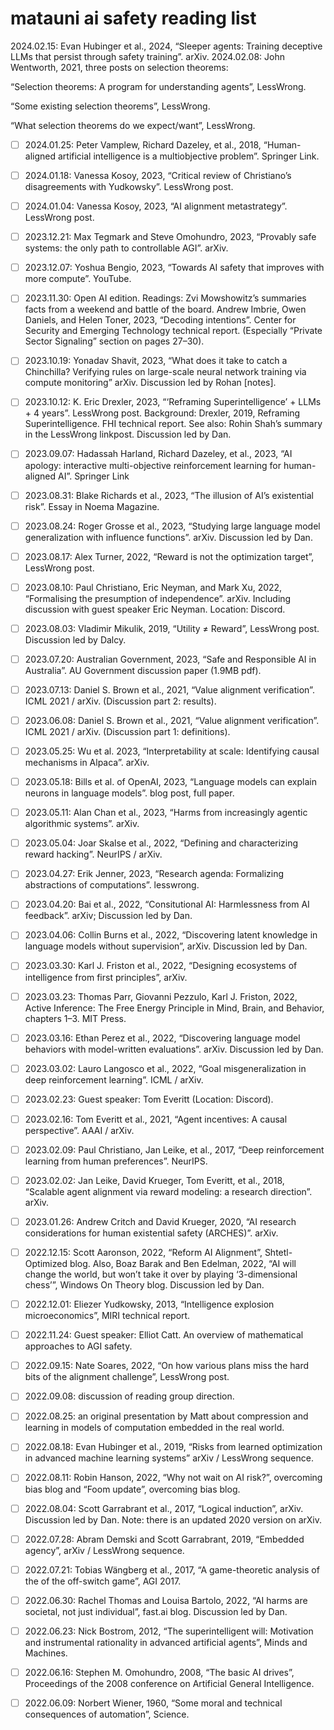 # matauni ai safety reading list

2024.02.15: Evan Hubinger et al., 2024, “Sleeper agents: Training deceptive LLMs that persist through safety training”. arXiv.
2024.02.08: John Wentworth, 2021, three posts on selection theorems:

“Selection theorems: A program for understanding agents”, LessWrong.

“Some existing selection theorems”, LessWrong.

“What selection theorems do we expect/want”, LessWrong.

* [ ] 2024.01.25: Peter Vamplew, Richard Dazeley, et al., 2018, “Human-aligned artificial intelligence is a multiobjective problem”. Springer Link.

* [ ] 2024.01.18: Vanessa Kosoy, 2023, “Critical review of Christiano’s disagreements with Yudkowsky”. LessWrong post.

* [ ] 2024.01.04: Vanessa Kosoy, 2023, “AI alignment metastrategy”. LessWrong post.
* [ ] 2023.12.21: Max Tegmark and Steve Omohundro, 2023, “Provably safe systems: the only path to controllable AGI”. arXiv.
* [ ] 2023.12.07: Yoshua Bengio, 2023, “Towards AI safety that improves with more compute”. YouTube.

* [ ] 2023.11.30: Open AI edition. Readings:
    Zvi Mowshowitz’s summaries facts from a weekend and battle of the board.
    Andrew Imbrie, Owen Daniels, and Helen Toner, 2023, “Decoding intentions”. Center for Security and Emerging Technology technical report. (Especially “Private Sector Signaling” section on pages 27–30).

* [ ] 2023.10.19: Yonadav Shavit, 2023, “What does it take to catch a Chinchilla? Verifying rules on large-scale neural network training via compute monitoring” arXiv. Discussion led by Rohan [notes].

* [ ] 2023.10.12: K. Eric Drexler, 2023, “‘Reframing Superintelligence’ + LLMs + 4 years”. LessWrong post.
    Background: Drexler, 2019, Reframing Superintelligence. FHI technical report.
    See also: Rohin Shah’s summary in the LessWrong linkpost.
Discussion led by Dan.

* [ ] 2023.09.07: Hadassah Harland, Richard Dazeley, et al., 2023, “AI apology: interactive multi-objective reinforcement learning for human-aligned AI”. Springer Link

* [ ] 2023.08.31: Blake Richards et al., 2023, “The illusion of AI’s existential risk”. Essay in Noema Magazine.

* [ ] 2023.08.24: Roger Grosse et al., 2023, “Studying large language model generalization with influence functions”. arXiv. Discussion led by Dan.

* [ ] 2023.08.17: Alex Turner, 2022, “Reward is not the optimization target”, LessWrong post.

* [ ] 2023.08.10: Paul Christiano, Eric Neyman, and Mark Xu, 2022, “Formalising the presumption of independence”. arXiv. Including discussion with guest speaker Eric Neyman. Location: Discord.

* [ ] 2023.08.03: Vladimir Mikulik, 2019, “Utility ≠ Reward”, LessWrong post. Discussion led by Dalcy.

* [ ] 2023.07.20: Australian Government, 2023, “Safe and Responsible AI in Australia”. AU Government discussion paper (1.9MB pdf).

* [ ] 2023.07.13: Daniel S. Brown et al., 2021, “Value alignment verification”. ICML 2021 / arXiv. (Discussion part 2: results).

* [ ] 2023.06.08: Daniel S. Brown et al., 2021, “Value alignment verification”. ICML 2021 / arXiv. (Discussion part 1: definitions).

* [ ] 2023.05.25: Wu et al. 2023, “Interpretability at scale: Identifying causal mechanisms in Alpaca”. arXiv.

* [ ] 2023.05.18: Bills et al. of OpenAI, 2023, “Language models can explain neurons in language models”. blog post, full paper.

* [ ] 2023.05.11: Alan Chan et al., 2023, “Harms from increasingly agentic algorithmic systems”. arXiv.

* [ ] 2023.05.04: Joar Skalse et al., 2022, “Defining and characterizing reward hacking”. NeurIPS / arXiv.

* [ ] 2023.04.27: Erik Jenner, 2023, “Research agenda: Formalizing abstractions of computations”. lesswrong.

* [ ] 2023.04.20: Bai et al., 2022, “Consitutional AI: Harmlessness from AI feedback”. arXiv; Discussion led by Dan.

* [ ] 2023.04.06: Collin Burns et al., 2022, “Discovering latent knowledge in language models without supervision”, arXiv. Discussion led by Dan.

* [ ] 2023.03.30: Karl J. Friston et al., 2022, “Designing ecosystems of intelligence from first principles”, arXiv.

* [ ] 2023.03.23: Thomas Parr, Giovanni Pezzulo, Karl J. Friston, 2022, Active Inference: The Free Energy Principle in Mind, Brain, and Behavior, chapters 1–3. MIT Press.

* [ ] 2023.03.16: Ethan Perez et al., 2022, “Discovering language model behaviors with model-written evaluations”. arXiv. Discussion led by Dan.

* [ ] 2023.03.02: Lauro Langosco et al., 2022, “Goal misgeneralization in deep reinforcement learning”. ICML / arXiv.

* [ ] 2023.02.23: Guest speaker: Tom Everitt (Location: Discord).

* [ ] 2023.02.16: Tom Everitt et al., 2021, “Agent incentives: A causal perspective”. AAAI / arXiv.

* [ ] 2023.02.09: Paul Christiano, Jan Leike, et al., 2017, “Deep reinforcement learning from human preferences”. NeurIPS.

* [ ] 2023.02.02: Jan Leike, David Krueger, Tom Everitt, et al., 2018, “Scalable agent alignment via reward modeling: a research direction”. arXiv.

* [ ] 2023.01.26: Andrew Critch and David Krueger, 2020, “AI research considerations for human existential safety (ARCHES)”. arXiv.

* [ ] 2022.12.15: Scott Aaronson, 2022, “Reform AI Alignment”, Shtetl-Optimized blog. Also, Boaz Barak and Ben Edelman, 2022, “AI will change the world, but won’t take it over by playing ‘3-dimensional chess’”, Windows On Theory blog. Discussion led by Dan.

* [ ] 2022.12.01: Eliezer Yudkowsky, 2013, “Intelligence explosion microeconomics”, MIRI technical report.

* [ ] 2022.11.24: Guest speaker: Elliot Catt. An overview of mathematical approaches to AGI safety.

* [ ] 2022.09.15: Nate Soares, 2022, “On how various plans miss the hard bits of the alignment challenge”, LessWrong post.

* [ ] 2022.09.08: discussion of reading group direction.

* [ ] 2022.08.25: an original presentation by Matt about compression and learning in models of computation embedded in the real world.

* [ ] 2022.08.18: Evan Hubinger et al., 2019, “Risks from learned optimization in advanced machine learning systems” arXiv / LessWrong sequence.

* [ ] 2022.08.11: Robin Hanson, 2022, “Why not wait on AI risk?”, overcoming bias blog and “Foom update”, overcoming bias blog.

* [ ] 2022.08.04: Scott Garrabrant et al., 2017, “Logical induction”, arXiv. Discussion led by Dan. Note: there is an updated 2020 version on arXiv.

* [ ] 2022.07.28: Abram Demski and Scott Garrabrant, 2019, “Embedded agency”, arXiv / LessWrong sequence.

* [ ] 2022.07.21: Tobias Wängberg et al., 2017, “A game-theoretic analysis of the of the off-switch game”, AGI 2017.

* [ ] 2022.06.30: Rachel Thomas and Louisa Bartolo, 2022, “AI harms are societal, not just individual”, fast.ai blog. Discussion led by Dan.

* [ ] 2022.06.23: Nick Bostrom, 2012, “The superintelligent will: Motivation and instrumental rationality in advanced artificial agents”, Minds and Machines.

* [ ] 2022.06.16: Stephen M. Omohundro, 2008, “The basic AI drives”, Proceedings of the 2008 conference on Artificial General Intelligence.

* [ ] 2022.06.09: Norbert Wiener, 1960, “Some moral and technical consequences of automation”, Science.
